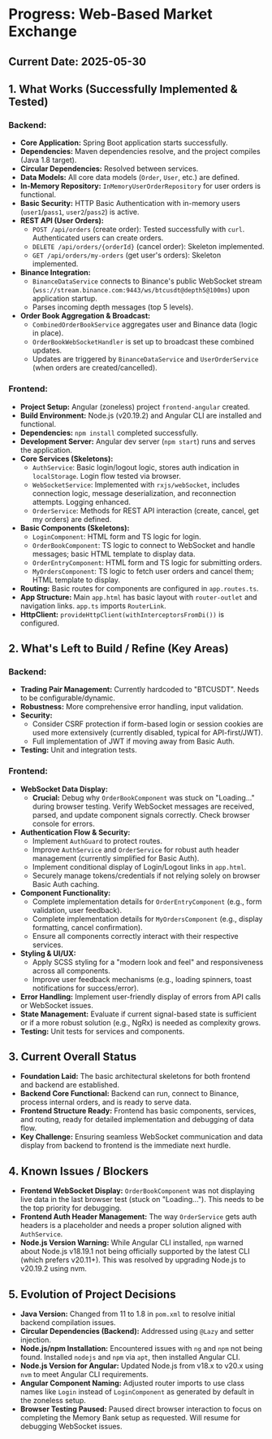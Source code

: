 # Progress: Web-Based Market Exchange

## Current Date: 2025-05-30

## 1. What Works (Successfully Implemented & Tested)

### Backend:
-   **Core Application:** Spring Boot application starts successfully.
-   **Dependencies:** Maven dependencies resolve, and the project compiles (Java 1.8 target).
-   **Circular Dependencies:** Resolved between services.
-   **Data Models:** All core data models (`Order`, `User`, etc.) are defined.
-   **In-Memory Repository:** `InMemoryUserOrderRepository` for user orders is functional.
-   **Basic Security:** HTTP Basic Authentication with in-memory users (`user1`/`pass1`, `user2`/`pass2`) is active.
-   **REST API (User Orders):**
    -   `POST /api/orders` (create order): Tested successfully with `curl`. Authenticated users can create orders.
    -   `DELETE /api/orders/{orderId}` (cancel order): Skeleton implemented.
    -   `GET /api/orders/my-orders` (get user's orders): Skeleton implemented.
-   **Binance Integration:**
    -   `BinanceDataService` connects to Binance's public WebSocket stream (`wss://stream.binance.com:9443/ws/btcusdt@depth5@100ms`) upon application startup.
    -   Parses incoming depth messages (top 5 levels).
-   **Order Book Aggregation & Broadcast:**
    -   `CombinedOrderBookService` aggregates user and Binance data (logic in place).
    -   `OrderBookWebSocketHandler` is set up to broadcast these combined updates.
    -   Updates are triggered by `BinanceDataService` and `UserOrderService` (when orders are created/cancelled).

### Frontend:
-   **Project Setup:** Angular (zoneless) project `frontend-angular` created.
-   **Build Environment:** Node.js (v20.19.2) and Angular CLI are installed and functional.
-   **Dependencies:** `npm install` completed successfully.
-   **Development Server:** Angular dev server (`npm start`) runs and serves the application.
-   **Core Services (Skeletons):**
    -   `AuthService`: Basic login/logout logic, stores auth indication in `localStorage`. Login flow tested via browser.
    -   `WebSocketService`: Implemented with `rxjs/webSocket`, includes connection logic, message deserialization, and reconnection attempts. Logging enhanced.
    -   `OrderService`: Methods for REST API interaction (create, cancel, get my orders) are defined.
-   **Basic Components (Skeletons):**
    -   `LoginComponent`: HTML form and TS logic for login.
    -   `OrderBookComponent`: TS logic to connect to WebSocket and handle messages; basic HTML template to display data.
    -   `OrderEntryComponent`: HTML form and TS logic for submitting orders.
    -   `MyOrdersComponent`: TS logic to fetch user orders and cancel them; HTML template to display.
-   **Routing:** Basic routes for components are configured in `app.routes.ts`.
-   **App Structure:** Main `app.html` has basic layout with `router-outlet` and navigation links. `app.ts` imports `RouterLink`.
-   **HttpClient:** `provideHttpClient(withInterceptorsFromDi())` is configured.

## 2. What's Left to Build / Refine (Key Areas)

### Backend:
-   **Trading Pair Management:** Currently hardcoded to "BTCUSDT". Needs to be configurable/dynamic.
-   **Robustness:** More comprehensive error handling, input validation.
-   **Security:**
    -   Consider CSRF protection if form-based login or session cookies are used more extensively (currently disabled, typical for API-first/JWT).
    -   Full implementation of JWT if moving away from Basic Auth.
-   **Testing:** Unit and integration tests.

### Frontend:
-   **WebSocket Data Display:**
    -   **Crucial:** Debug why `OrderBookComponent` was stuck on "Loading..." during browser testing. Verify WebSocket messages are received, parsed, and update component signals correctly. Check browser console for errors.
-   **Authentication Flow & Security:**
    -   Implement `AuthGuard` to protect routes.
    -   Improve `AuthService` and `OrderService` for robust auth header management (currently simplified for Basic Auth).
    -   Implement conditional display of Login/Logout links in `app.html`.
    -   Securely manage tokens/credentials if not relying solely on browser Basic Auth caching.
-   **Component Functionality:**
    -   Complete implementation details for `OrderEntryComponent` (e.g., form validation, user feedback).
    -   Complete implementation details for `MyOrdersComponent` (e.g., display formatting, cancel confirmation).
    -   Ensure all components correctly interact with their respective services.
-   **Styling & UI/UX:**
    -   Apply SCSS styling for a "modern look and feel" and responsiveness across all components.
    -   Improve user feedback mechanisms (e.g., loading spinners, toast notifications for success/error).
-   **Error Handling:** Implement user-friendly display of errors from API calls or WebSocket issues.
-   **State Management:** Evaluate if current signal-based state is sufficient or if a more robust solution (e.g., NgRx) is needed as complexity grows.
-   **Testing:** Unit tests for services and components.

## 3. Current Overall Status

-   **Foundation Laid:** The basic architectural skeletons for both frontend and backend are established.
-   **Backend Core Functional:** Backend can run, connect to Binance, process internal orders, and is ready to serve data.
-   **Frontend Structure Ready:** Frontend has basic components, services, and routing, ready for detailed implementation and debugging of data flow.
-   **Key Challenge:** Ensuring seamless WebSocket communication and data display from backend to frontend is the immediate next hurdle.

## 4. Known Issues / Blockers

-   **Frontend WebSocket Display:** `OrderBookComponent` was not displaying live data in the last browser test (stuck on "Loading..."). This needs to be the top priority for debugging.
-   **Frontend Auth Header Management:** The way `OrderService` gets auth headers is a placeholder and needs a proper solution aligned with `AuthService`.
-   **Node.js Version Warning:** While Angular CLI installed, `npm` warned about Node.js v18.19.1 not being officially supported by the latest CLI (which prefers v20.11+). This was resolved by upgrading Node.js to v20.19.2 using nvm.

## 5. Evolution of Project Decisions

-   **Java Version:** Changed from 11 to 1.8 in `pom.xml` to resolve initial backend compilation issues.
-   **Circular Dependencies (Backend):** Addressed using `@Lazy` and setter injection.
-   **Node.js/npm Installation:** Encountered issues with `ng` and `npm` not being found. Installed `nodejs` and `npm` via `apt`, then installed Angular CLI.
-   **Node.js Version for Angular:** Updated Node.js from v18.x to v20.x using `nvm` to meet Angular CLI requirements.
-   **Angular Component Naming:** Adjusted router imports to use class names like `Login` instead of `LoginComponent` as generated by default in the zoneless setup.
-   **Browser Testing Paused:** Paused direct browser interaction to focus on completing the Memory Bank setup as requested. Will resume for debugging WebSocket issues.
